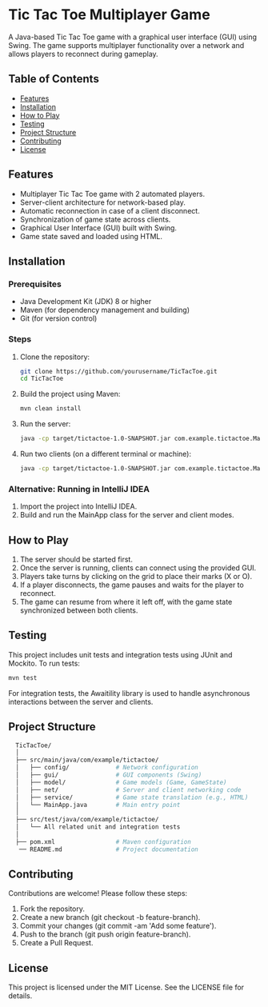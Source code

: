 # Tic Tac Toe Multiplayer Game

A Java-based Tic Tac Toe game with a graphical user interface (GUI) using Swing. The game supports multiplayer functionality over a network and allows players to reconnect during gameplay.

## Table of Contents
- [Features](#features)
- [Installation](#installation)
- [How to Play](#how-to-play)
- [Testing](#testing)
- [Project Structure](#project-structure)
- [Contributing](#contributing)
- [License](#license)

## Features
- Multiplayer Tic Tac Toe game with 2 automated players.
- Server-client architecture for network-based play.
- Automatic reconnection in case of a client disconnect.
- Synchronization of game state across clients.
- Graphical User Interface (GUI) built with Swing.
- Game state saved and loaded using HTML.

## Installation

### Prerequisites
- Java Development Kit (JDK) 8 or higher
- Maven (for dependency management and building)
- Git (for version control)

### Steps
1. Clone the repository:
   ```bash
   git clone https://github.com/yourusername/TicTacToe.git
   cd TicTacToe
   ```
2. Build the project using Maven:
   ```bash
   mvn clean install
   ```
3. Run the server:
   ```bash
   java -cp target/tictactoe-1.0-SNAPSHOT.jar com.example.tictactoe.MainApp
   ```
4. Run two clients (on a different terminal or machine):
   ```bash
   java -cp target/tictactoe-1.0-SNAPSHOT.jar com.example.tictactoe.MainApp
   ```
### Alternative: Running in IntelliJ IDEA
1. Import the project into IntelliJ IDEA.
2. Build and run the MainApp class for the server and client modes.
## How to Play
1. The server should be started first.
2. Once the server is running, clients can connect using the provided GUI.
3. Players take turns by clicking on the grid to place their marks (X or O).
4. If a player disconnects, the game pauses and waits for the player to reconnect.
5. The game can resume from where it left off, with the game state synchronized between both clients.
## Testing
This project includes unit tests and integration tests using JUnit and Mockito. To run tests:
   ```bash
   mvn test
   ```
For integration tests, the Awaitility library is used to handle asynchronous interactions between the server and clients.
## Project Structure
```bash
  TicTacToe/
  │
  ├── src/main/java/com/example/tictactoe/
  │   ├── config/             # Network configuration
  │   ├── gui/                # GUI components (Swing)
  │   ├── model/              # Game models (Game, GameState)
  │   ├── net/                # Server and client networking code
  │   ├── service/            # Game state translation (e.g., HTML)
  │   └── MainApp.java        # Main entry point
  │
  ├── src/test/java/com/example/tictactoe/
  │   └── All related unit and integration tests
  │
  ├── pom.xml                 # Maven configuration
   ── README.md               # Project documentation
   ```
## Contributing
Contributions are welcome! Please follow these steps:

1. Fork the repository.
2. Create a new branch (git checkout -b feature-branch).
3. Commit your changes (git commit -am 'Add some feature').
4. Push to the branch (git push origin feature-branch).
5. Create a Pull Request.
## License
This project is licensed under the MIT License. See the LICENSE file for details.

